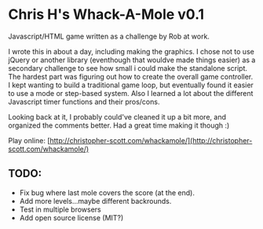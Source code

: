 Chris H's Whack-A-Mole v0.1
===========================

Javascript/HTML game written as a challenge by Rob at work.

I wrote this in about a day, including making the graphics. I chose not to use jQuery or another library (eventhough that wouldve made things easier) as a secondary challenge to see how small i could make the standalone script. The hardest part was figuring out how to create the overall game controller. I kept wanting to build a traditional game loop, but eventually found it easier to use a mode or step-based system. Also I learned a lot about the different Javascript timer functions and their pros/cons.

Looking back at it, I probably could've cleaned it up a bit more, and organized the comments better. Had a great time making it though :)

Play online: [http://christopher-scott.com/whackamole/](http://christopher-scott.com/whackamole/)

TODO:
-----

- Fix bug where last mole covers the score (at the end).
- Add more levels...maybe different backrounds.
- Test in multiple browsers
- Add open source license (MIT?)
